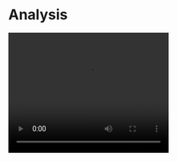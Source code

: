 # Analysis

<video width="320" height="240" controls>
  <source src="AnalysisDemo.mp4" type="video/mp4">
</video>
